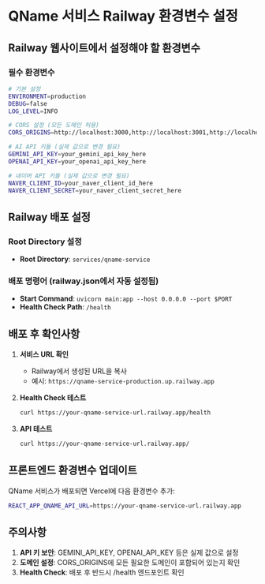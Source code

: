 # QName 서비스 Railway 환경변수 설정

## Railway 웹사이트에서 설정해야 할 환경변수

### 필수 환경변수

```bash
# 기본 설정
ENVIRONMENT=production
DEBUG=false
LOG_LEVEL=INFO

# CORS 설정 (모든 도메인 허용)
CORS_ORIGINS=http://localhost:3000,http://localhost:3001,http://localhost:3002,http://localhost:3003,https://qclick-app.vercel.app,https://qclick-app-git-main-nadaeri.vercel.app,https://qclick-app-nadaeri.vercel.app,https://www.나대리.kr,https://나대리.kr,https://www.xn--h32b11jwwbvvm.kr,https://xn--h32b11jwwbvvm.kr

# AI API 키들 (실제 값으로 변경 필요)
GEMINI_API_KEY=your_gemini_api_key_here
OPENAI_API_KEY=your_openai_api_key_here

# 네이버 API 키들 (실제 값으로 변경 필요)
NAVER_CLIENT_ID=your_naver_client_id_here
NAVER_CLIENT_SECRET=your_naver_client_secret_here
```

## Railway 배포 설정

### Root Directory 설정
- **Root Directory**: `services/qname-service`

### 배포 명령어 (railway.json에서 자동 설정됨)
- **Start Command**: `uvicorn main:app --host 0.0.0.0 --port $PORT`
- **Health Check Path**: `/health`

## 배포 후 확인사항

1. **서비스 URL 확인**
   - Railway에서 생성된 URL을 복사
   - 예시: `https://qname-service-production.up.railway.app`

2. **Health Check 테스트**
   ```bash
   curl https://your-qname-service-url.railway.app/health
   ```

3. **API 테스트**
   ```bash
   curl https://your-qname-service-url.railway.app/
   ```

## 프론트엔드 환경변수 업데이트

QName 서비스가 배포되면 Vercel에 다음 환경변수 추가:

```bash
REACT_APP_QNAME_API_URL=https://your-qname-service-url.railway.app
```

## 주의사항

1. **API 키 보안**: GEMINI_API_KEY, OPENAI_API_KEY 등은 실제 값으로 설정
2. **도메인 설정**: CORS_ORIGINS에 모든 필요한 도메인이 포함되어 있는지 확인
3. **Health Check**: 배포 후 반드시 /health 엔드포인트 확인
